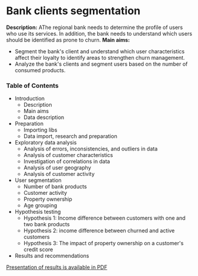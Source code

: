 # Bank clients segmentation
**Description:** AThe regional bank needs to determine the profile of users who use its services. In addition, the bank needs to understand which users should be identified as prone to churn.
**Main aims:** 
- Segment the bank's client and understand which user characteristics affect their loyalty to identify areas to strengthen churn management.
- Analyze the bank's clients and segment users based on the number of consumed products.

### Table of Contents

- Introduction
  - Description
  - Main aims
  - Data description
- Preparation
  - Importing libs
  - Data import, research and preparation
- Exploratory data analysis
  - Analysis of errors, inconsistencies, and outliers in data
  - Analysis of customer characteristics
  - Investigation of correlations in data
  - Analysis of user geography
  - Analysis of customer activity
- User segmentation
  - Number of bank products
  - Customer activity
  - Property ownership
  - Age grouping
- Hypothesis testing
  - Hypothesis 1: Income difference between customers with one and two bank products
  - Hypothesis 2: income difference between churned and active customers
  - Hypothesis 3: The impact of property ownership on a customer's credit score
- Results and recommendations

[Presentation of results is available in PDF](https://github.com/AntonMiniazev/YaP_projects/blob/main/6.%20Bank_clients_segmentation/Bank_clients_segmentation.pdf)
